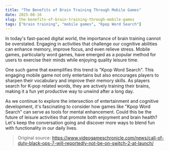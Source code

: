 ```yaml
---
title: "The Benefits of Brain Training Through Mobile Games"
date: 2025-08-16
slug: the-benefits-of-brain-training-through-mobile-games
tags: ["brain training", "mobile games", "Kpop Word Search"]
---
```


In today's fast-paced digital world, the importance of brain training cannot be overstated. Engaging in activities that challenge our cognitive abilities can enhance memory, improve focus, and even relieve stress. Mobile games, particularly word games, have emerged as a popular method for users to exercise their minds while enjoying quality leisure time.

One such game that exemplifies this trend is "Kpop Word Search". This engaging mobile game not only entertains but also encourages players to sharpen their vocabulary and improve their memory skills. As players search for K-pop related words, they are actively training their brains, making it a fun yet productive way to unwind after a long day.

As we continue to explore the intersection of entertainment and cognitive development, it's fascinating to consider how games like "Kpop Word Search" can serve as tools for mental enhancement. Could this be the future of leisure activities that promote both enjoyment and brain health? Let's keep the conversation going and discover more ways to blend fun with functionality in our daily lives.
> Original source: https://www.videogameschronicle.com/news/call-of-duty-black-ops-7-will-reportedly-not-be-on-switch-2-at-launch/